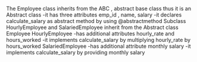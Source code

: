 The Employee class inherits from the ABC , abstract base class thus it is an Abstract class
   -it has three attributes emp_id , name, salary
   -it declares calculate_salary as abstract method by using @abstractmethod
Subclass HourlyEmployee and SalariedEmployee inherit from the Abstract class Employee
HourlyEmployee 
  -has additional attributes hourly_rate and hours_worked
  -it implements calculate_salary by multiplying hourly_rate by hours_worked
SalariedEmployee 
  -has additional attribute monthly salary
  -it implements calculate_salary by providing monthly salary

